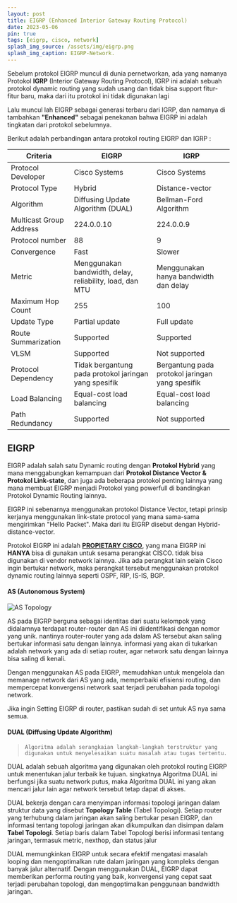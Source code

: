 ```yaml
---
layout: post
title: EIGRP (Enhanced Interior Gateway Routing Protocol)
date: 2023-05-06
pin: true
tags: [eigrp, cisco, network]
splash_img_source: /assets/img/eigrp.png
splash_img_caption: EIGRP-Network.
---
```

Sebelum protokol EIGRP muncul di dunia pernetworkan, ada yang namanya Protokol **IGRP** (Interior Gateway Routing Protocol),
IGRP ini adalah sebuah protokol dynamic routing yang sudah usang dan tidak bisa support fitur-fitur baru, maka dari itu protokol ini tidak digunakan lagi

Lalu muncul lah EIGRP sebagai generasi terbaru dari IGRP, dan namanya di tambahkan **"Enhanced"** sebagai penekanan bahwa EIGRP ini adalah tingkatan dari protokol sebelumnya.

Berikut adalah perbandingan antara protokol routing EIGRP dan IGRP :

| Criteria               | EIGRP                        | IGRP                                    |
| ----------------------| ---------------------------| ----------------------------------------|
| Protocol Developer     | Cisco Systems               | Cisco Systems                           |
| Protocol Type          | Hybrid                      | Distance-vector                          |
| Algorithm              | Diffusing Update Algorithm (DUAL) | Bellman-Ford Algorithm           |
| Multicast Group Address | 224.0.0.10                 | 224.0.0.9                             |
| Protocol number        | 88                          | 9                                     |
| Convergence            | Fast                        | Slower                                  |
| Metric                 | Menggunakan bandwidth, delay, reliability, load, dan MTU | Menggunakan hanya bandwidth dan delay  |
| Maximum Hop Count      | 255                         | 100                                     |
| Update Type            | Partial update              | Full update                              |
| Route Summarization    | Supported                   | Supported                                |
| VLSM                   | Supported                   | Not supported                            |
| Protocol Dependency    | Tidak bergantung pada protokol jaringan yang spesifik | Bergantung pada protokol jaringan yang spesifik |
| Load Balancing         | Equal-cost load balancing  | Equal-cost load balancing               |
| Path Redundancy        | Supported                   | Not supported                            |

## EIGRP
EIGRP adalah salah satu Dynamic routing dengan **Protokol Hybrid** yang mana menggabungkan kemampuan dari **Protokol Distance Vector & Protokol Link-state**, dan juga ada beberapa protokol penting lainnya yang mana membuat EIGRP menjadi Protokol yang powerfull di bandingkan Protokol Dynamic Routing lainnya.

EIGRP ini sebenarnya menggunakan protokol Distance Vector, tetapi prinsip kerjanya menggunakan link-state protocol yang mana sama-sama mengirimkan "Hello Packet". Maka dari itu EIGRP disebut dengan Hybrid-distance-vector.

Protokol EIGRP ini adalah **<u>PROPIETARY CISCO</u>**, yang mana EIGRP ini **HANYA** bisa di gunakan untuk sesama perangkat CISCO. tidak bisa digunakan di vendor network lainnya. Jika ada perangkat lain selain Cisco ingin bertukar network, maka perangkat tersebut menggunakan protokol dynamic routing lainnya seperti OSPF, RIP, IS-IS, BGP. 

#### AS (Autonomous System)

![AS Topology](https://ptgmedia.pearsoncmg.com/images/chap2_9781587145254/elementLinks/02fig01_alt.jpg)

AS pada EIGRP berguna sebagai identitas dari suatu kelompok yang didalamnya terdapat router-router dan AS ini diidentifikasi dengan nomor yang unik. nantinya router-router yang ada dalam AS tersebut akan saling bertukar informasi satu dengan lainnya. informasi yang akan di tukarkan adalah network yang ada di setiap router, agar network satu dengan lainnya bisa saling di kenali.

Dengan menggunakan AS pada EIGRP, memudahkan untuk mengelola dan memanage network dari AS yang ada, memperbaiki efisiensi routing, dan mempercepat konvergensi network saat terjadi perubahan pada topologi network.

Jika ingin Setting EIGRP di router, pastikan sudah di set untuk AS nya sama semua.

#### DUAL (Diffusing Update Algorithm)
> `Algoritma adalah serangkaian langkah-langkah terstruktur yang digunakan untuk menyelesaikan suatu masalah atau tugas tertentu.`

DUAL adalah sebuah algoritma yang digunakan oleh protokol routing EIGRP untuk menentukan jalur terbaik ke tujuan. singkatnya Algoritma DUAL ini berfungsi jika suatu network putus, maka Algoritma DUAL ini yang akan mencari jalur lain agar network tersebut tetap dapat di akses. 

DUAL bekerja dengan cara menyimpan informasi topologi jaringan dalam struktur data yang disebut **Topology Table** (Tabel Topologi). Setiap router yang terhubung dalam jaringan akan saling bertukar pesan EIGRP, dan informasi tentang topologi jaringan akan dikumpulkan dan disimpan dalam **Tabel Topologi**. Setiap baris dalam Tabel Topologi berisi informasi tentang jaringan, termasuk metric, nexthop, dan status jalur

DUAL memungkinkan EIGRP untuk secara efektif mengatasi masalah looping dan mengoptimalkan rute dalam jaringan yang kompleks dengan banyak jalur alternatif. Dengan menggunakan DUAL, EIGRP dapat memberikan performa routing yang baik, konvergensi yang cepat saat terjadi perubahan topologi, dan mengoptimalkan penggunaan bandwidth jaringan.

